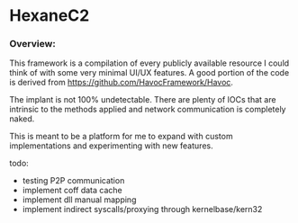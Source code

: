 # HexaneC2
### Overview:
This framework is a compilation of every publicly available resource I could think of with some very minimal UI/UX features. A good portion of the code is derived from https://github.com/HavocFramework/Havoc.

The implant is not 100% undetectable. There are plenty of IOCs that are intrinsic to the methods applied and network communication is completely naked.

This is meant to be a platform for me to expand with custom implementations and experimenting with new features.

todo:
- testing P2P communication
- implement coff data cache
- implement dll manual mapping
- implement indirect syscalls/proxying through kernelbase/kern32

